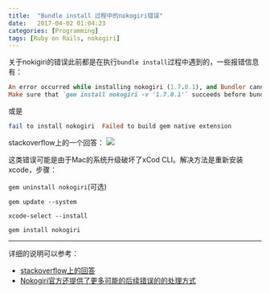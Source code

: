```yaml
---
title:  "Bundle install 过程中的nokogiri错误"
date:   2017-04-02 01:04:23
categories: [Programming]
tags: [Ruby on Rails, nokogiri]
---
```


关于nokigiri的错误此前都是在执行`bundle install`过程中遇到的，一些报错信息有：

```ruby
An error occurred while installing nokogiri (1.7.0.1), and Bundler cannot continue.
Make sure that `gem install nokogiri -v '1.7.0.1'` succeeds before bundling
```
或是

```ruby
fail to install nokogiri  Failed to build gem native extension
```

stackoverflow上的一个回答：
![](/photos/postimages/Snip20170402_15.png)



这类错误可能是由于Mac的系统升级破坏了xCod CLI。解决方法是重新安装xcode，步骤：

`gem uninstall nokogiri`(可选)

`gem update --system`

`xcode-select --install`

`gem install nokogiri`

---

详细的说明可以参考：
* [stackoverflow上的回答](http://stackoverflow.com/questions/33996523/error-installing-nokogiri-failed-to-build-gem-native-extension-libiconv-is-mi)
* [Nokogiri官方还提供了更多可能的后续错误的的处理方式](http://www.nokogiri.org/tutorials/installing_nokogiri.html)
